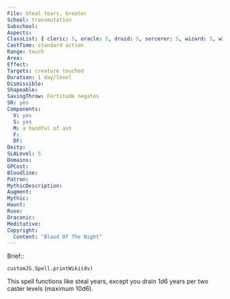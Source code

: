 ```yaml
---
File: Steal Years, Greater
School: transmutation
Subschool: 
Aspects: 
ClassList: { cleric: 5, oracle: 5, druid: 5, sorcerer: 5, wizard: 5, witch: 5 }
CastTime: standard action
Range: touch
Area: 
Effect: 
Targets: creature touched
Duration: 1 day/level
Dismissible: 
Shapeable: 
SavingThrow: Fortitude negates
SR: yes
Components:
  V: yes
  S: yes
  M: a handful of ash
  F: 
  DF: 
Deity: 
SLALevel: 5
Domains: 
GPCost: 
Bloodline: 
Patron: 
MythicDescription: 
Augment: 
Mythic: 
Haunt: 
Ruse: 
Draconic: 
Meditative: 
Copyright:
  Content: "Blood Of The Night"
---
```

Brief:: 

```dataviewjs
customJS.Spell.printWiki(dv)
```

This spell functions like steal years, except you drain 1d6 years per two caster levels (maximum 10d6).
